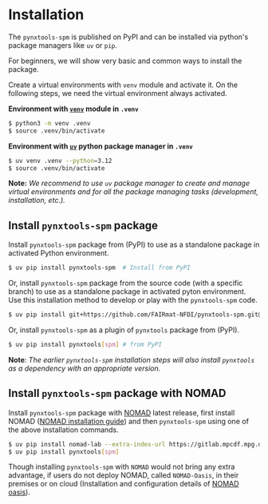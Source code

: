 # Installation

The `pynxtools-spm` is published on PyPI and can be installed via python's package managers like `uv` or `pip`.

For beginners, we will show very basic and common ways to install the package.

Create a virtual environments with `venv` module and activate it. On the following steps, we need the virtual environment always activated.

**Environment with [`venv`](https://docs.python.org/3/library/venv.html) module in `.venv`**

```bash
$ python3 -m venv .venv
$ source .venv/bin/activate
```

**Environment with [`uv`](https://docs.astral.sh/uv/getting-started/first-steps/) python package manager in `.venv`**

```bash
$ uv venv .venv --python=3.12
$ source .venv/bin/activate
```

**Note:** _We recommend to use `uv` package manager to create and manage virtual environments and for all the package managing tasks (development, installation, etc.)._

## **Install `pynxtools-spm` package**

Install `pynxtools-spm` package from (PyPI) to use as a standalone package in activated Python environment.

```bash
$ uv pip install pynxtools-spm  # Install from PyPI
```

Or, install `pynxtools-spm` package from the source code (with a specific branch) to use as a standalone package in activated pyton environment. Use this installation method to develop or play with the `pynxtools-spm` code.

```bash
$ uv pip install git+https://github.com/FAIRmat-NFDI/pynxtools-spm.git@<branch-name>#egg=pynxtools-spm  # Replace <branch-name> with the exact branch you want to install
```

Or, install `pynxtools-spm` as a plugin of `pynxtools` package from (PyPI).


```bash
$ uv pip install pynxtools[spm] # from PyPI
```

**Note**: _The earlier `pynxtools-spm` installation steps will also install `pynxtools` as a dependency with an appropriate version._

## **Install `pynxtools-spm` package with NOMAD**

Install `pynxtools-spm` package with [NOMAD](https://nomad-lab.eu/nomad-lab/) latest release, first install NOMAD ([NOMAD installation guide](https://nomad-lab.eu/prod/v1/docs/howto/programmatic/pythonlib.html)) and then `pynxtools-spm` using one of the above installation commands.

```bash
$ uv pip install nomad-lab --extra-index-url https://gitlab.mpcdf.mpg.de/api/v4/projects/2187/packages/pypi/simple
$ uv pip install pynxtools[spm]
```

Though installing `pynxtools-spm` with `NOMAD` would not bring any extra advantage, if users do not deploy NOMAD, called `NOMAD-Oasis`, in their premises or on cloud (Installation and configuration details of [NOMAD oasis](https://nomad-lab.eu/prod/v1/docs/howto/oasis/configure.html)).
